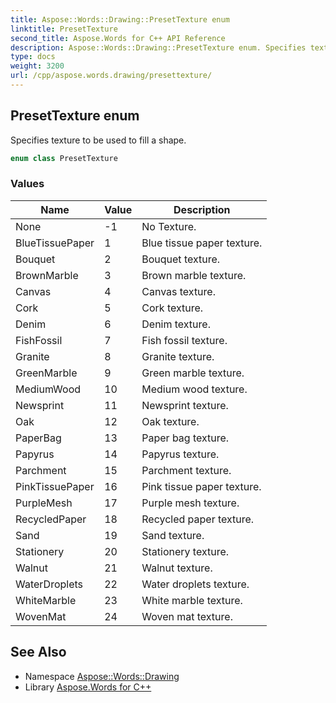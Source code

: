```yaml
---
title: Aspose::Words::Drawing::PresetTexture enum
linktitle: PresetTexture
second_title: Aspose.Words for C++ API Reference
description: Aspose::Words::Drawing::PresetTexture enum. Specifies texture to be used to fill a shape in C++.
type: docs
weight: 3200
url: /cpp/aspose.words.drawing/presettexture/
---
```

## PresetTexture enum


Specifies texture to be used to fill a shape.

```cpp
enum class PresetTexture
```

### Values

| Name | Value | Description |
| --- | --- | --- |
| None | -1 | No Texture. |
| BlueTissuePaper | 1 | Blue tissue paper texture. |
| Bouquet | 2 | Bouquet texture. |
| BrownMarble | 3 | Brown marble texture. |
| Canvas | 4 | Canvas texture. |
| Cork | 5 | Cork texture. |
| Denim | 6 | Denim texture. |
| FishFossil | 7 | Fish fossil texture. |
| Granite | 8 | Granite texture. |
| GreenMarble | 9 | Green marble texture. |
| MediumWood | 10 | Medium wood texture. |
| Newsprint | 11 | Newsprint texture. |
| Oak | 12 | Oak texture. |
| PaperBag | 13 | Paper bag texture. |
| Papyrus | 14 | Papyrus texture. |
| Parchment | 15 | Parchment texture. |
| PinkTissuePaper | 16 | Pink tissue paper texture. |
| PurpleMesh | 17 | Purple mesh texture. |
| RecycledPaper | 18 | Recycled paper texture. |
| Sand | 19 | Sand texture. |
| Stationery | 20 | Stationery texture. |
| Walnut | 21 | Walnut texture. |
| WaterDroplets | 22 | Water droplets texture. |
| WhiteMarble | 23 | White marble texture. |
| WovenMat | 24 | Woven mat texture. |

## See Also

* Namespace [Aspose::Words::Drawing](../)
* Library [Aspose.Words for C++](../../)
